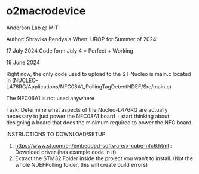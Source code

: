 # o2macrodevice
Anderson Lab @ MIT

Author: Shravika Pendyala
When: UROP for Summer of 2024

17 July 2024
Code form July 4 = Perfect + Working

19 June 2024

Right now, the only code used to upload to the ST Nucleo is main.c located in 
(NUCLEO-L476RG/Applications/NFC08A1_PollingTagDetectNDEF/Src/main.c)

The NFC06A1 is not used anywhere

Task: 
Determine what aspects of the Nucleo-L476RG are actually necessary to just power the NFC08A1 board + start thinking about designing a board that does the minimum required to power the NFC board. 

INSTRUCTIONS TO DOWNLOAD/SETUP
1. https://www.st.com/en/embedded-software/x-cube-nfc6.html : Download driver (has example code in it)
2. Extract the STM32 Folder inside the project you wan't to install. (Not the whole NDEFPolling folder, this will create build errors)
